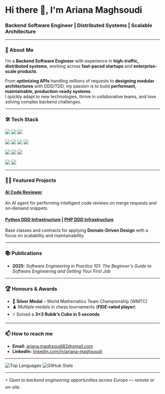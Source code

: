 <h1 >Hi there 👋, I'm Ariana Maghsoudi</h1>
<h3 >Backend Software Engineer | Distributed Systems | Scalable Architecture</h3>

---

### 🚀 About Me
I’m a **Backend Software Engineer** with experience in **high-traffic, distributed systems**, working across **fast-paced startups** and **enterprise-scale products**.

From **optimizing APIs** handling millions of requests to **designing modular architectures** with DDD/TDD, my passion is to build **performant, maintainable, production-ready systems**.  
I quickly adapt to new technologies, thrive in collaborative teams, and love solving complex backend challenges.

---

### 🛠 Tech Stack
<p >
  <!-- Languages -->
  <img src="https://img.shields.io/badge/PHP-777BB4?style=for-the-badge&logo=php&logoColor=white" />
  <img src="https://img.shields.io/badge/Python-3776AB?style=for-the-badge&logo=python&logoColor=white" />
  <img src="https://img.shields.io/badge/JavaScript-F7DF1E?style=for-the-badge&logo=javascript&logoColor=black" />
</p>
<p >
  <!-- Frameworks -->
  <img src="https://img.shields.io/badge/Symfony-000000?style=for-the-badge&logo=symfony&logoColor=white" />
  <img src="https://img.shields.io/badge/Laravel-FF2D20?style=for-the-badge&logo=laravel&logoColor=white" />
  <img src="https://img.shields.io/badge/Django-092E20?style=for-the-badge&logo=django&logoColor=white" />
  <img src="https://img.shields.io/badge/Deno-000000?style=for-the-badge&logo=deno&logoColor=white" /></p>
<p >
  <!-- Databases -->
  <img src="https://img.shields.io/badge/MySQL-005C84?style=for-the-badge&logo=mysql&logoColor=white" />
  <img src="https://img.shields.io/badge/PostgreSQL-316192?style=for-the-badge&logo=postgresql&logoColor=white" />
  <img src="https://img.shields.io/badge/MongoDB-4EA94B?style=for-the-badge&logo=mongodb&logoColor=white" />
</p>
<p >
  <!-- Tools -->
  <img src="https://img.shields.io/badge/Docker-2496ED?style=for-the-badge&logo=docker&logoColor=white" />
  <img src="https://img.shields.io/badge/Redis-DC382D?style=for-the-badge&logo=redis&logoColor=white" />
</p>

---

### 🧑‍💻 Featured Projects
#### [AI Code Reviewer](https://github.com/ariana126/AI-Code-Reviewer)
An AI agent for performing intelligent code reviews on merge requests and on-demand snippets.

#### [Python DDD Infrastructure](https://github.com/ariana126/Python-DDD-Infrastructure) | [PHP DDD Infrastructure](https://github.com/ariana126/PHP-DDD-Infrastructure)
Base classes and contracts for applying **Domain-Driven Design** with a focus on scalability and maintainability.

---

### 📚 Publications
- **2025:** *Software Engineering in Practice 101: The Beginner's Guide to Software Engineering and Getting Your First Job*

---

### 🏆 Honours & Awards
- 🥇 **Silver Medal** – World Mathematics Team Championship (WMTC)  
- ♟️ Multiple medals in chess tournaments (**FIDE-rated player**)  
- ⚡ Solved a **3×3 Rubik’s Cube in 5 seconds**

---

### 📫 How to reach me
- **Email:** ariana.maghsoudi82@gmail.com  
- **LinkedIn:** [linkedin.com/in/ariana-maghsoudi](https://www.linkedin.com/in/ariana-maghsoudi/)  

---

<p >
  <img src="https://github-readme-stats.vercel.app/api/top-langs?username=ariana126&show_icons=true&locale=en&layout=compact&theme=transparent" alt="Top Languages" />
  <img src="https://github-readme-stats.vercel.app/api?username=ariana126&show_icons=true&locale=en&theme=transparent" alt="GitHub Stats" />
</p>

---
⚡ *Open to backend engineering opportunities across Europe — remote or on-site.*

